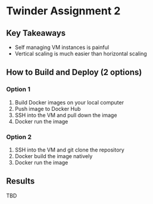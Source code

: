 # Twinder Assignment 2

## Key Takeaways

- Self managing VM instances is painful
- Vertical scaling is much easier than horizontal scaling

## How to Build and Deploy (2 options)

### Option 1
1. Build Docker images on your local computer
2. Push image to Docker Hub
3. SSH into the VM and pull down the image
4. Docker run the image

### Option 2
1. SSH into the VM and git clone the repository
2. Docker build the image natively
3. Docker run the image

## Results

TBD
